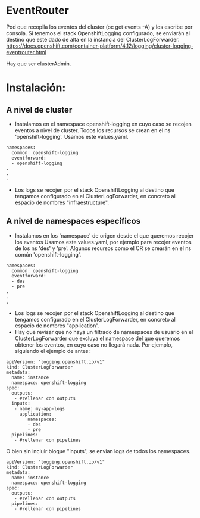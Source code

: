 # EventRouter
Pod que recopila los eventos del cluster (oc get events -A) y los escribe por consola. Si tenemos el stack OpenshiftLogging configurado, se enviarán al destino que esté dado de alta en la instancia del ClusterLogForwarder.
https://docs.openshift.com/container-platform/4.12/logging/cluster-logging-eventrouter.html

Hay que ser clusterAdmin.
# Instalación:
## A nivel de cluster  #
* Instalamos en el namespace openshift-logging en cuyo caso se recojen eventos a nivel de cluster. Todos los recursos se crean en el ns 'openshift-logging'.
Usamos este values.yaml.
```
namespaces:
  common: openshift-logging
  eventforward:
  - openshift-logging
.
.
.
```
* Los logs se recojen por el stack OpenshiftLogging al destino que tengamos configurado en el ClusterLogForwarder, en concreto al espacio de nombres "infraestructure".
## A nivel de namespaces específicos #
* Instalamos en los 'namespace' de origen desde el que queremos recojer los eventos
Usamos este values.yaml, por ejemplo para recojer eventos de los ns 'des' y 'pre'.
Algunos recursos como el CR se crearán en el ns común 'openshift-logging'.
```
namespaces:
  common: openshift-logging
  eventforward:
  - des
  - pre
.
.
.
```
* Los logs se recojen por el stack OpenshiftLogging al destino que tengamos configurado en el ClusterLogForwarder, en concreto al espacio de nombres "application".
* Hay que revisar que no haya un filtrado de namespaces de usuario en el ClusterLogForwarder que excluya el namespace del que queremos obtener los eventos, en cuyo caso no llegará nada.
Por ejemplo, siguiendo el ejemplo de antes:
```
apiVersion: "logging.openshift.io/v1"
kind: ClusterLogForwarder
metadata:
  name: instance 
  namespace: openshift-logging 
spec:
  outputs:
   - #rellenar con outputs
  inputs: 
   - name: my-app-logs
     application:
        namespaces:
        - des
        - pre
  pipelines:
   - #rellenar con pipelines
```
O bien sin incluir bloque "inputs", se envian logs de todos los namespaces.
```
apiVersion: "logging.openshift.io/v1"
kind: ClusterLogForwarder
metadata:
  name: instance 
  namespace: openshift-logging 
spec:
  outputs:
   - #rellenar con outputs
  pipelines:
   - #rellenar con pipelines
```